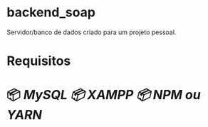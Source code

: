 # backend_soap
Servidor/banco de dados criado para um projeto pessoal.
 
<h1> Requisitos <h1>
 
📦<i> MySQL<i>
📦 <i>XAMPP<i>
📦<i> NPM ou YARN<i>

